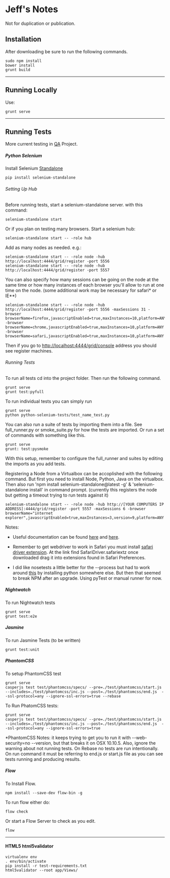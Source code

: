 # Jeff's Notes

Not for duplication or publication.

## Installation
After downloading be sure to run the following commands.

	sudo npm install
	bower install
	grunt build

---

## Running Locally
Use:

	grunt serve


---

## Running Tests

More current testing in [QA](https://github.com/Jiff21/Notes) Project.

##### Python Selenium

Install Selenium [Standalone](https://www.npmjs.com/package/selenium-standalone)

	pip install selenium-standalone

###### Setting Up Hub
Before running tests, start a selenium-standalone server. with this command:

	selenium-standalone start

Or if you plan on testing many browsers. Start a selenium hub:

	selenium-standalone start -- -role hub

Add as many nodes as needed. e.g.:

	selenium-standalone start -- -role node -hub http://localhost:4444/grid/register -port 5556
	selenium-standalone start -- -role node -hub http://localhost:4444/grid/register -port 5557

You can also specify how many sessions can be going on the node at the same time or how many instances of each browser you'll allow to run at one time on the node. (some additional work may be necessary for safari* or IE**)

	selenium-standalone start -- -role node -hub http://localhost:4444/grid/register -port 5556 -maxSessions 31 -browser browserName=firefox,javascriptEnabled=true,maxInstances=10,platform=ANY -browser browserName=chrome,javascriptEnabled=true,maxInstances=10,platform=ANY -browser browserName=safari,javascriptEnabled=true,maxInstances=10,platform=ANY

Then if you go to [http://localhost:4444/grid/console](http://localhost:4444/grid/console) address you should see register machines.

###### Running Tests

To run all tests cd into the project folder. Then run the following command.

	grunt serve
	grunt test:pyfull

To run individual tests you can simply run

	grunt serve
	python python-selenium-tests/test_name_test.py

You can also run a suite of tests by importing them into a file. See full_runner.py or smoke_suite.py for how the tests are imported. Or run a set of commands with something like this.

	grunt serve
	grunt: test:pysmoke

With this setup, remember to configure the full_runner and suites by editing the imports as you add tests.


Registering a Node from a Virtualbox can be accoplished with the following command. But first you need to install Node, Python, Java on the virtualbox. Then also run 'npm install selenium-standalone@latest -g' & 'selenium-standalone install' in command prompt. (currently this registers the node but getting a timeout trying to run tests against it)

	selenium-standalone start -- -role node -hub http://[YOUR COMPUTERS IP ADDRESS]:4444/grid/register -port 5557 -maxSessions 6 -browser browserName="internet explorer",javascriptEnabled=true,maxInstances=3,version=9,platform=ANY


Notes:

* Useful documentation can be found [here](http://selenium-python.readthedocs.io/) and [here](http://www.seleniumhq.org/docs/).

* Remember to get webdriver to work in Safari you must install [safari driver extension](http://selenium-release.storage.googleapis.com/index.html?path=2.48/). At the link find SafariDriver.safariextz once downloaded drag it into extensions found in Safari Preferences.

* I did like nosetests a little better for the --process but had to work around [this](http://apple.stackexchange.com/questions/209572/how-to-use-pip-after-the-os-x-el-capitan-upgrade) by installing python somewhere else. But then that seemed to break NPM after an upgrade. Using pyTest or manual runner for now.


##### Nightwatch
To run Nightwatch tests

	grunt serve
	grunt test:e2e



##### Jasmine
To run Jasmine Tests (to be written)

	grunt test:unit


##### PhantomCSS
To setup PhantomCSS test

	grunt serve
	casperjs test test/phantomcss/specs/ --pre=./test/phantomcss/start.js --includes=./test/phantomcss/inc.js --post=./test/phantomcss/end.js  --ssl-protocol=any --ignore-ssl-errors=true --rebase


To Run PhatomCSS tests:

	grunt serve
	casperjs test test/phantomcss/specs/ --pre=./test/phantomcss/start.js --includes=./test/phantomcss/inc.js --post=./test/phantomcss/end.js  --ssl-protocol=any --ignore-ssl-errors=true


*PhantomCSS Notes: it keeps trying to get you to run it with --web-security=no --version, but that breaks it on OSX 10.10.5. Also, ignore the warning about not running tests. On Rebase no tests are run intentionally. On run command it must be referring to end.js or start.js file as you can see tests running and producing results.

##### Flow
To Install Flow.

	npm install --save-dev flow-bin -g

To run flow either do:

	flow check

Or start a Flow Server to check as you edit.

	flow

---

#### HTML5 html5validator

```
virtualenv env
. env/bin/activate
pip install -r test-requirements.txt
html5validator --root app/Views/
```
